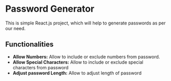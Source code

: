# Password Generator

This is simple React.js project, which will help to generate passwords as per our need.

## Functionalities
- **Allow Numbers:** Allow to include or exclude numbers from password.
- **Allow Special Characters:** Allow to include or exclude special characters from password
- **Adjust password Length:** Allow to adjust length of password


